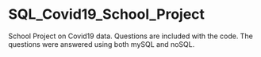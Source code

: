 # SQL_Covid19_School_Project
School Project on Covid19 data. 
Questions are included with the code. 
The questions were answered using both mySQL and noSQL.
